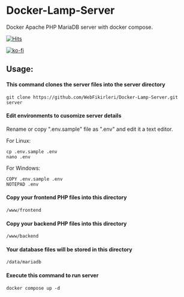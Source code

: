 # Docker-Lamp-Server
Docker Apache PHP MariaDB server with docker compose.

[![Hits](https://hits.seeyoufarm.com/api/count/incr/badge.svg?url=https%3A%2F%2Fgithub.com%2FWebFikirleri%2FDocker-Lamp-Server&count_bg=%233D81C8&title_bg=%23555555&icon=github.svg&icon_color=%23E7E7E7&title=hits&edge_flat=true)](https://hits.seeyoufarm.com)

[![ko-fi](https://ko-fi.com/img/githubbutton_sm.svg)](https://ko-fi.com/Z8Z2LXJ6H)

## Usage:

#### This command clones the server files into the server directory

    git clone https://github.com/WebFikirleri/Docker-Lamp-Server.git server

#### Edit environments to cusomize server details

Rename or copy ".env.sample" file as ".env" and edit it a text editor.

For Linux:

    cp .env.sample .env
    nano .env

For Windows:

    COPY .env.sample .env
    NOTEPAD .env

#### Copy your frontend PHP files into this directory
    /www/frontend

#### Copy your backend PHP files into this directory

    /www/backend

#### Your database files will be stored in this directory

    /data/mariadb

#### Execute this command to run server

    docker compose up -d
